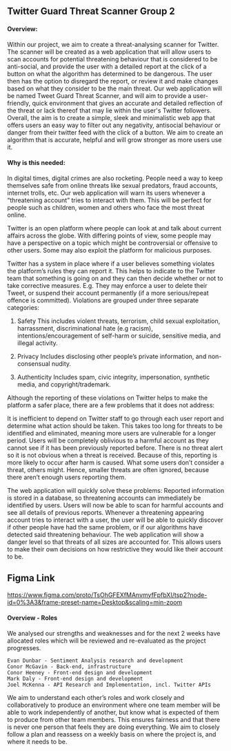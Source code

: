 ## Twitter Guard Threat Scanner Group 2

#### Overview:
Within our project, we aim to create a threat-analysing scanner for Twitter. The scanner will be created as a web application that will allow users to scan accounts for potential threatening behaviour that is considered to be anti-social, and provide the user with a detailed report at the click of a button on what the algorithm has determined to be dangerous. The user then has the option to disregard the report, or review it and make changes based on what they consider to be the main threat.
Our web application will be named Tweet Guard Threat Scanner, and will aim to provide a user-friendly, quick environment that gives an accurate and detailed reflection of the threat or lack thereof that may lie within the user's Twitter followers.
Overall, the aim is to create a simple, sleek and minimalistic web app that offers users an easy way to filter out any negativity, antisocial behaviour or danger from their twitter feed with the click of a button. We aim to create an algorithm that is accurate, helpful and will grow stronger as more users use it.


#### Why is this needed:
In digital times, digital crimes are also rocketing. People need a way to keep themselves safe from online threats like sexual predators, fraud accounts, internet trolls, etc. Our web application will warn its users whenever a “threatening account” tries to interact with them. This will be perfect for people such as children, women and others who face the most threat online.

Twitter is an open platform where people can look at and talk about current affairs across the globe. With differing points of view, some people may have a perspective on a topic which might be controversial or offensive to other users. Some may also exploit the platform for malicious purposes.

Twitter has a system in place where if a user believes something violates the platform’s rules they can report it. This helps to indicate to the Twitter team that something is going on and they can then decide whether or not to take corrective measures. E.g. They may enforce a user to delete their Tweet, or suspend their account permanently (if a more serious/repeat offence is committed).
Violations are grouped under three separate categories:

1. Safety
This includes violent threats, terrorism, child sexual exploitation, harrassment, discriminational hate (e.g racism), intentions/encouragement of self-harm or suicide, sensitive media, and illegal activity.

2. Privacy
Includes disclosing other people’s private information, and non-consensual nudity.

3. Authenticity
Includes spam, civic integrity, impersonation, synthetic media, and copyright/trademark.

Although the reporting of these violations on Twitter helps to make the platform a safer place, there are a few problems that it does not address:

It is inefficient to depend on Twitter staff to go through each user report and  determine what action should be taken. This takes too long for threats to be identified and eliminated, meaning more users are vulnerable for a longer period.
Users will be completely oblivious to a harmful account as they cannot see if it has been previously reported before.
There is no threat alert so it is not obvious when a threat is received. Because of this, reporting is more likely to occur after harm is caused.
What some users don’t consider a threat, others might. Hence, smaller threats are often ignored, because there aren’t enough users reporting them.

The web application will quickly solve these problems:
Reported information is stored in a database, so threatening accounts can immediately be identified by users.
Users will now be able to scan for harmful accounts and see all details of previous reports.
Whenever a threatening appearing account tries to interact with a user, the user will be able to quickly discover if other people have had the same problem, or if our algorithms have detected said threatening behaviour. 
The web application will show a danger level so that threats of all sizes are accounted for. This allows users to make their own decisions on how restrictive they would like their account to be.


## Figma Link
https://www.figma.com/proto/TsOhGFEXfMAnvmyfFpfbXI/tsp2?node-id=0%3A3&frame-preset-name=Desktop&scaling=min-zoom


#### Overview - Roles

We analysed our strengths and weaknesses and for the next 2 weeks have allocated roles which will be reviewed and re-evaluated as the project progresses.

    Evan Dunbar - Sentiment Analysis research and development
    Conor McGavin - Back-end, infrastructure
    Conor Heeney - Front-end design and development
    Mark Daly - Front-end design and development
    Joel McKenna - API Research and Implementation, incl. Twitter APIs
    
We aim to understand each other’s roles and work closely and collaboratively to produce an environment where one team member will be able to work independently of another, but know what is expected of them to produce from other team members. This ensures fairness and that there is never one person that feels they are doing everything. We aim to closely follow a plan and reassess on a weekly basis on where the project is, and where it needs to be.





